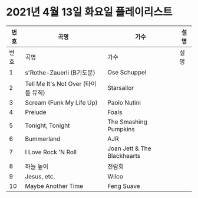 # 2021년 4월 13일 화요일 플레이리스트

| 번호 | 곡명 | 가수 | 설명 |
|------|------|------|------|
| 번호 | 곡명 | 가수 | 설명 |
| 1 | s'Rothe-Zauerli (B기도문) | Ose Schuppel |  |
| 2 | Tell Me It's Not Over (타이틀 뮤직) | Starsailor |  |
| 3 | Scream (Funk My Life Up) | Paolo Nutini |  |
| 4 | Prelude | Foals |  |
| 5 | Tonight, Tonight | The Smashing Pumpkins |  |
| 6 | Bummerland | AJR |  |
| 7 | I Love Rock 'N Roll | Joan Jett & The Blackhearts |  |
| 8 | 하늘 높이 | 전람회 |  |
| 9 | Jesus, etc. | Wilco |  |
| 10 | Maybe Another Time | Feng Suave |  |
